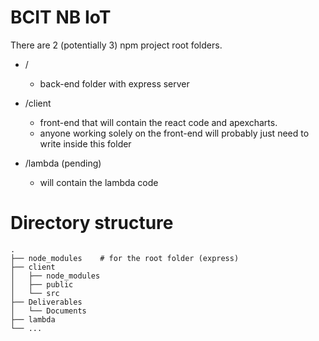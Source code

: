 # BCIT NB IoT

There are 2 (potentially 3) npm project root folders.
- /
    - back-end folder with express server

- /client
    - front-end that will contain the react code and apexcharts. 
    - anyone working solely on the front-end will probably just need to write inside this folder

- /lambda (pending)
    - will contain the lambda code
    
# Directory structure
    .
    ├── node_modules    # for the root folder (express) 
    ├── client
    │   ├── node_modules
    │   ├── public
    │   └── src
    ├── Deliverables
    │   └── Documents
    ├── lambda
    └── ...
    
